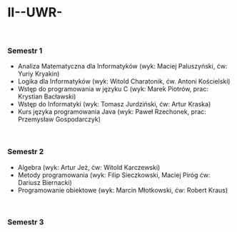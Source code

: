# II--UWR-
<br>
<h3>Semestr 1</h3>
<ul>
 <li>Analiza Matematyczna dla Informatyków (wyk: Maciej Paluszyński, ćw: Yuriy Kryakin)</li>
 <li>Logika dla Informatyków (wyk: Witold Charatonik, ćw. Antoni Kościelski)</li>
 <li>Wstęp do programowania w języku C (wyk: Marek Piotrów, prac: Krystian Bacławski)</li>
 <li>Wstęp do Informatyki (wyk: Tomasz Jurdziński, ćw: Artur Kraska)</li>
 <li>Kurs języka programowania Java (wyk: Paweł Rzechonek, prac: Przemysław Gospodarczyk)</li>
</ul>
<br>
<h3>Semestr 2</h3>
<ul>
 <li>Algebra (wyk: Artur Jeż, ćw: Witold Karczewski)</li>
 <li>Metody programowania (wyk: Filip Sieczkowski, Maciej Piróg ćw: Dariusz Biernacki)</li>
 <li>Programowanie obiektowe (wyk: Marcin Młotkowski, ćw: Robert Kraus)</li>
</ul>
</br>
 <h3>Semestr 3</h3>
 <ul>
  
  </ul>
  <br>
 
